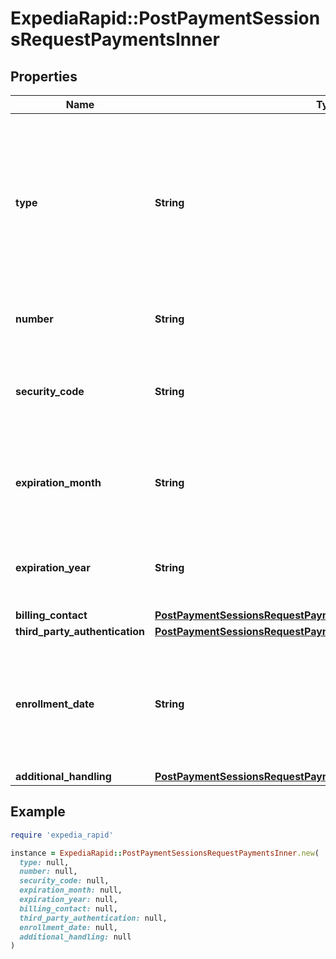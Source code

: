 # ExpediaRapid::PostPaymentSessionsRequestPaymentsInner

## Properties

| Name | Type | Description | Notes |
| ---- | ---- | ----------- | ----- |
| **type** | **String** | Identifier for the type of payment. If affiliate_collect, card information is not required as EPS will not be processing the payment. However, billing contact information is still required.  |  |
| **number** | **String** | Card number. Required for credit card transactions. | [optional] |
| **security_code** | **String** | CVV/CSV code from the back of the customer&#39;s card. Required for credit card transactions. | [optional] |
| **expiration_month** | **String** | Two-digit month the credit card will expire. Required for credit card transactions. | [optional] |
| **expiration_year** | **String** | Year the credit card will expire. Required for credit card transactions. | [optional] |
| **billing_contact** | [**PostPaymentSessionsRequestPaymentsInnerBillingContact**](PostPaymentSessionsRequestPaymentsInnerBillingContact.md) |  |  |
| **third_party_authentication** | [**PostPaymentSessionsRequestPaymentsInnerThirdPartyAuthentication**](PostPaymentSessionsRequestPaymentsInnerThirdPartyAuthentication.md) |  | [optional] |
| **enrollment_date** | **String** | Date the payment account was enrolled in the cardholder&#39;s account with the merchant, in ISO 8601 format (YYYY-MM-DD).  | [optional] |
| **additional_handling** | [**PostPaymentSessionsRequestPaymentsInnerAdditionalHandling**](PostPaymentSessionsRequestPaymentsInnerAdditionalHandling.md) |  | [optional] |

## Example

```ruby
require 'expedia_rapid'

instance = ExpediaRapid::PostPaymentSessionsRequestPaymentsInner.new(
  type: null,
  number: null,
  security_code: null,
  expiration_month: null,
  expiration_year: null,
  billing_contact: null,
  third_party_authentication: null,
  enrollment_date: null,
  additional_handling: null
)
```

